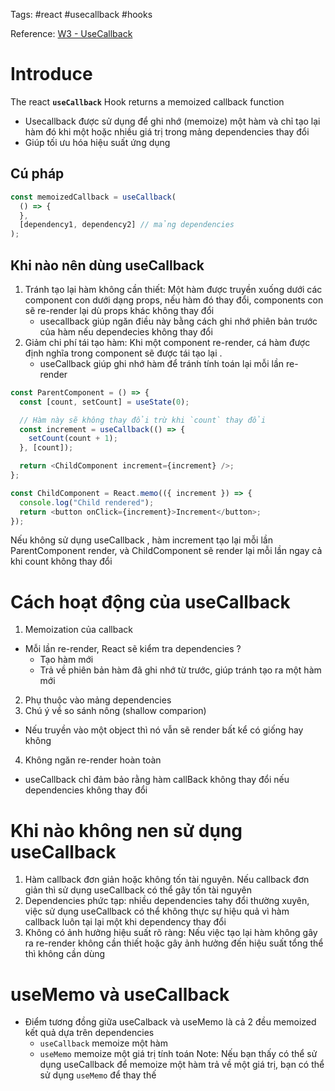 Tags: #react #usecallback #hooks

Reference: [W3 - UseCallback](https://www.w3schools.com/react/react_usecallback.asp)

# Introduce

The react **`useCallback`** Hook returns a memoized callback function

- Usecallback được sử dụng để ghi nhớ (memoize) một hàm và chỉ tạo lại hàm đó khi một hoặc nhiều giá trị trong mảng dependencies thay đổi
- Giúp tối ưu hóa hiệu suất ứng dụng

## Cú pháp 

```js
const memoizedCallback = useCallback(
  () => {
  },
  [dependency1, dependency2] // mảng dependencies
);

```

## Khi nào nên dùng useCallback

1. Tránh tạo lại hàm không cần thiết: Một hàm được truyền xuống dưới các component con dưới dạng props, nếu hàm đó thay đổi, components con sẽ re-render lại dù props khác không thay đổi
	- usecallback giúp ngăn điều này bằng cách ghi nhớ phiên bản trước của hàm nếu dependecies không thay đổi
2. Giảm chi phí tái tạo hàm: Khi một component re-render, cá hàm được định nghĩa trong component sẽ được tái tạo lại . 
	- useCallback giúp ghi nhớ hàm để tránh tính toán lại mỗi lần re-render

```js
const ParentComponent = () => {
  const [count, setCount] = useState(0);

  // Hàm này sẽ không thay đổi trừ khi `count` thay đổi
  const increment = useCallback(() => {
    setCount(count + 1);
  }, [count]);

  return <ChildComponent increment={increment} />;
};

const ChildComponent = React.memo(({ increment }) => {
  console.log("Child rendered");
  return <button onClick={increment}>Increment</button>;
});
```
Nếu không sử dụng useCallback , hàm increment  tạo lại mỗi lần ParentComponent render, và ChildComponent sẽ render lại mỗi lần ngay cả khi count không thay đổi 


# Cách hoạt động của useCallback

1. Memoization của callback
- Mỗi lần re-render, React sẽ kiểm tra dependencies ? 
	- Tạo hàm mới 
	- Trả về phiên bản hàm đã ghi nhớ từ trước, giúp tránh tạo ra một hàm mới
2. Phụ thuộc vào mảng dependencies
3. Chú ý về so sánh nông (shallow comparion)
- Nếu truyền vào một object thì nó vẫn sẽ render bất kể có giống hay không
4. Không ngăn re-render hoàn toàn
- useCallback chỉ đảm bảo rằng hàm callBack không thay đổi nếu dependencies không thay đổi 

# Khi nào không nen sử dụng useCallback

1. Hàm callback đơn giản hoặc không tốn tài nguyên. Nếu callback đơn giản thì sử dụng useCallback có thể gây tốn tài nguyên
2. Dependencies phức tạp: nhiều dependencies tahy đổi thường xuyên, việc sử dụng useCallback có thể không thực sự hiệu quả vì hàm callback luôn tại lại một khi dependency thay đổi
3. Không có ảnh hưởng hiệu suất rõ ràng: Nếu việc tạo lại hàm không gây ra re-render không cần thiết hoặc gây ảnh hưởng đến hiệu suất tổng thể thì không cần dùng

# useMemo và useCallback
- Điểm tương đồng giữa useCalback và useMemo là cả 2 đều memoized kết quả dựa trên dependencies
	- `useCallback` memoize một hàm
	- `useMemo` memoize một giá trị tính toán
Note: Nếu bạn thấy có thể sử dụng useCallback để  memoize một hàm trả về một giá trị, bạn có thể sử dụng `useMemo` để thay thế